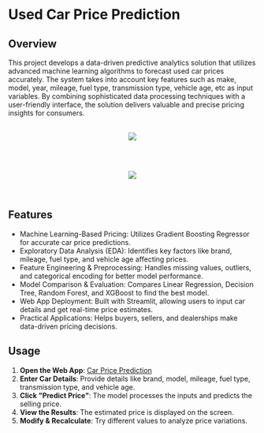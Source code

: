 # Used Car Price Prediction
## Overview
This project develops a data-driven predictive analytics solution that utilizes advanced machine learning algorithms to forecast used car prices accurately. 
The system takes into account key features such as make, model, year, mileage, fuel type, transmission type, vehicle age, etc 
as input variables. By combining sophisticated data processing techniques with a user-friendly interface, the solution 
delivers valuable and precise pricing insights for consumers.

<p align="center">
  <br>
  <img src="https://github.com/user-attachments/assets/679420e1-c62d-42f1-b0c2-31cde7aba723"/>
  </p>
  <br>

<p align="center">
  <br>
  <img src="https://github.com/user-attachments/assets/5bd2db77-3b01-407e-ab3f-280319150559"/>
  </p> 
  <br>

## Features
* Machine Learning-Based Pricing: Utilizes Gradient Boosting Regressor for accurate car price predictions.
* Exploratory Data Analysis (EDA): Identifies key factors like brand, mileage, fuel type, and vehicle age affecting prices.
* Feature Engineering & Preprocessing: Handles missing values, outliers, and categorical encoding for better model performance.
* Model Comparison & Evaluation: Compares Linear Regression, Decision Tree, Random Forest, and XGBoost to find the best model.
* Web App Deployment: Built with Streamlit, allowing users to input car details and get real-time price estimates.
* Practical Applications: Helps buyers, sellers, and dealerships make data-driven pricing decisions.

## Usage  
1. **Open the Web App**: [Car Price Prediction](https://car-price-prediction-2kevc4iyv5vrexssiocuoz.streamlit.app/)  
2. **Enter Car Details**: Provide details like brand, model, mileage, fuel type, transmission type, and vehicle age.  
3. **Click "Predict Price"**: The model processes the inputs and predicts the selling price.  
4. **View the Results**: The estimated price is displayed on the screen.  
5. **Modify & Recalculate**: Try different values to analyze price variations.  

